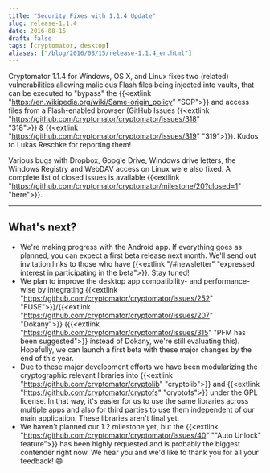 ```yaml
---
title: "Security Fixes with 1.1.4 Update"
slug: release-1.1.4
date: 2016-08-15
draft: false
tags: [cryptomator, desktop]
aliases: ["/blog/2016/08/15/release-1.1.4_en.html"]
---
```

Cryptomator 1.1.4 for Windows, OS X, and Linux fixes two (related) vulnerabilities allowing malicious Flash files being injected into vaults, that can be executed to "bypass" the {{<extlink "https://en.wikipedia.org/wiki/Same-origin_policy" "SOP">}} and access files from a Flash-enabled browser (GitHub Issues {{<extlink "https://github.com/cryptomator/cryptomator/issues/318" "318">}} & {{<extlink "https://github.com/cryptomator/cryptomator/issues/319" "319">}}). Kudos to Lukas Reschke for reporting them!

Various bugs with Dropbox, Google Drive, Windows drive letters, the Windows Registry and WebDAV access on Linux were also fixed. A complete list of closed issues is available {{<extlink "https://github.com/cryptomator/cryptomator/milestone/20?closed=1" "here">}}.

---

## What's next?
- We're making progress with the Android app. If everything goes as planned, you can expect a first beta release next month. We'll send out invitation links to those who have {{<extlink "/#newsletter" "expressed interest in participating in the beta">}}. Stay tuned!
- We plan to improve the desktop app compatibility- and performance-wise by integrating {{<extlink "https://github.com/cryptomator/cryptomator/issues/252" "FUSE">}}/{{<extlink "https://github.com/cryptomator/cryptomator/issues/207" "Dokany">}} ({{<extlink "https://github.com/cryptomator/cryptomator/issues/315" "PFM has been suggested">}} instead of Dokany, we're still evaluating this). Hopefully, we can launch a first beta with these major changes by the end of this year.
- Due to these major development efforts we have been modularizing the cryptographic relevant libraries into {{<extlink "https://github.com/cryptomator/cryptolib" "cryptolib">}} and {{<extlink "https://github.com/cryptomator/cryptofs" "cryptofs">}} under the GPL license. In that way, it's easier for us to use the same libraries across multiple apps and also for third parties to use them independent of our main application. These libraries aren't final yet.
- We haven't planned our 1.2 milestone yet, but the {{<extlink "https://github.com/cryptomator/cryptomator/issues/40" ""Auto Unlock" feature">}} has been highly requested and is probably the biggest contender right now. We hear you and we'd like to thank you for all your feedback! :smile:
